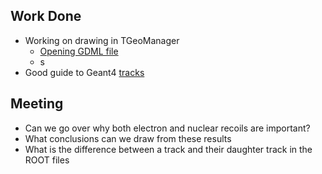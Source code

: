 ## Work Done
- Working on drawing in TGeoManager
	- [Opening GDML file](https://root-forum.cern.ch/t/geometry-package-gdml/20796)
	- s
- Good guide to Geant4 [tracks](https://confluence.desy.de/pages/viewpage.action?pageId=188789339)

## Meeting
- Can we go over why both electron and nuclear recoils are important?
- What conclusions can we draw from these results
- What is the difference between a track and their daughter track in the ROOT files